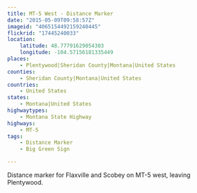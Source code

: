 ```yaml
---
title: MT-5 West - Distance Marker
date: "2015-05-09T09:58:57Z"
imageid: "4065154492159240445"
flickrid: "17445240033"
location:
    latitude: 48.77791629054303
    longitude: -104.57156181335449
places:
    - Plentywood|Sheridan County|Montana|United States
counties:
    - Sheridan County|Montana|United States
countries:
    - United States
states:
    - Montana|United States
highwaytypes:
    - Montana State Highway
highways:
    - MT-5
tags:
    - Distance Marker
    - Big Green Sign

---
```

Distance marker for Flaxville and Scobey on MT-5 west, leaving Plentywood.